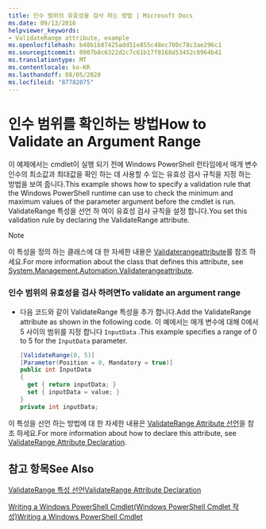 ```yaml
---
title: 인수 범위의 유효성을 검사 하는 방법 | Microsoft Docs
ms.date: 09/13/2016
helpviewer_keywords:
- ValidateRange attribute, example
ms.openlocfilehash: b48b1b87425add51e855c48ec700c78c3ae296c1
ms.sourcegitcommit: 0907b8c6322d2c7c61b17f8168d53452c8964b41
ms.translationtype: MT
ms.contentlocale: ko-KR
ms.lasthandoff: 08/05/2020
ms.locfileid: "87782075"
---
```

# <a name="how-to-validate-an-argument-range"></a><span data-ttu-id="377ef-102">인수 범위를 확인하는 방법</span><span class="sxs-lookup"><span data-stu-id="377ef-102">How to Validate an Argument Range</span></span>

<span data-ttu-id="377ef-103">이 예제에서는 cmdlet이 실행 되기 전에 Windows PowerShell 런타임에서 매개 변수 인수의 최소값과 최대값을 확인 하는 데 사용할 수 있는 유효성 검사 규칙을 지정 하는 방법을 보여 줍니다.</span><span class="sxs-lookup"><span data-stu-id="377ef-103">This example shows how to specify a validation rule that the Windows PowerShell runtime can use to check the minimum and maximum values of the parameter argument before the cmdlet is run.</span></span> <span data-ttu-id="377ef-104">ValidateRange 특성을 선언 하 여이 유효성 검사 규칙을 설정 합니다.</span><span class="sxs-lookup"><span data-stu-id="377ef-104">You set this validation rule by declaring the ValidateRange attribute.</span></span>

> [!NOTE]
> <span data-ttu-id="377ef-105">이 특성을 정의 하는 클래스에 대 한 자세한 내용은 [Validaterangeattribute](/dotnet/api/System.Management.Automation.ValidateRangeAttribute)를 참조 하세요.</span><span class="sxs-lookup"><span data-stu-id="377ef-105">For more information about the class that defines this attribute, see [System.Management.Automation.Validaterangeattribute](/dotnet/api/System.Management.Automation.ValidateRangeAttribute).</span></span>

### <a name="to-validate-an-argument-range"></a><span data-ttu-id="377ef-106">인수 범위의 유효성을 검사 하려면</span><span class="sxs-lookup"><span data-stu-id="377ef-106">To validate an argument range</span></span>

- <span data-ttu-id="377ef-107">다음 코드와 같이 ValidateRange 특성을 추가 합니다.</span><span class="sxs-lookup"><span data-stu-id="377ef-107">Add the ValidateRange attribute as shown in the following code.</span></span> <span data-ttu-id="377ef-108">이 예에서는 매개 변수에 대해 0에서 5 사이의 범위를 지정 합니다 `InputData` .</span><span class="sxs-lookup"><span data-stu-id="377ef-108">This example specifies a range of 0 to 5 for the `InputData` parameter.</span></span>

    ```csharp
    [ValidateRange(0, 5)]
    [Parameter(Position = 0, Mandatory = true)]
    public int InputData
    {
      get { return inputData; }
      set { inputData = value; }
    }
    private int inputData;
    ```

<span data-ttu-id="377ef-109">이 특성을 선언 하는 방법에 대 한 자세한 내용은 [ValidateRange Attribute 선언](./validaterange-attribute-declaration.md)을 참조 하세요.</span><span class="sxs-lookup"><span data-stu-id="377ef-109">For more information about how to declare this attribute, see [ValidateRange Attribute Declaration](./validaterange-attribute-declaration.md).</span></span>

## <a name="see-also"></a><span data-ttu-id="377ef-110">참고 항목</span><span class="sxs-lookup"><span data-stu-id="377ef-110">See Also</span></span>

[<span data-ttu-id="377ef-111">ValidateRange 특성 선언</span><span class="sxs-lookup"><span data-stu-id="377ef-111">ValidateRange Attribute Declaration</span></span>](./validaterange-attribute-declaration.md)

[<span data-ttu-id="377ef-112">Writing a Windows PowerShell Cmdlet(Windows PowerShell Cmdlet 작성)</span><span class="sxs-lookup"><span data-stu-id="377ef-112">Writing a Windows PowerShell Cmdlet</span></span>](./writing-a-windows-powershell-cmdlet.md)
